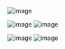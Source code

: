 ![image](https://github.com/BIMBOFIED/yappi/assets/127568353/fcff0f72-4784-4523-a9fe-c15e5d5ab82e)

![image](https://github.com/BIMBOFIED/yappi/assets/127568353/174d5bcb-eb77-46ca-b360-b2dbdc1a7b64) ![image](https://github.com/BIMBOFIED/yappi/assets/127568353/d6c2bc67-d233-4eb7-8549-3ce3eeafa3a2)


![image](https://github.com/BIMBOFIED/yappi/assets/127568353/12395562-2c4d-485c-b703-7201fe7fe817)
![image](https://github.com/BIMBOFIED/yappi/assets/127568353/fcff0f72-4784-4523-a9fe-c15e5d5ab82e)
